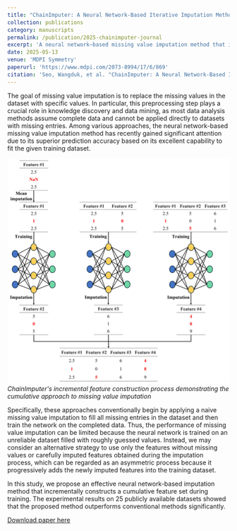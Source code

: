```yaml
---
title: "ChainImputer: A Neural Network-Based Iterative Imputation Method Using Cumulative Features"
collection: publications
category: manuscripts
permalink: /publication/2025-chainimputer-journal
excerpt: 'A neural network–based missing value imputation method that incrementally builds a cumulative feature set during training, avoiding reliance on naively imputed data and achieving superior performance across 25 benchmark datasets compared to conventional methods.'
date: 2025-05-13
venue: 'MDPI Symmetry'
paperurl: 'https://www.mdpi.com/2073-8994/17/6/869'
citation: 'Seo, Wangduk, et al. "ChainImputer: A Neural Network-Based Iterative Imputation Method Using Cumulative Features." Symmetry 17.6 (2025): 869.'
---
```


The goal of missing value imputation is to replace the missing values in the dataset with specific values. In particular, this preprocessing step plays a crucial role in knowledge discovery and data mining, as most data analysis methods assume complete data and cannot be applied directly to datasets with missing entries. Among various approaches, the neural network-based missing value imputation method has recently gained significant attention due to its superior prediction accuracy based on its excellent capability to fit the given training dataset.

![ChainImputer Architecture](/images/symmetry-17-00869-g003.png)
*ChainImputer's incremental feature construction process demonstrating the cumulative approach to missing value imputation*

Specifically, these approaches conventionally begin by applying a naive missing value imputation to fill all missing entries in the dataset and then train the network on the completed data. Thus, the performance of missing value imputation can be limited because the neural network is trained on an unreliable dataset filled with roughly guessed values. Instead, we may consider an alternative strategy to use only the features without missing values or carefully imputed features obtained during the imputation process, which can be regarded as an asymmetric process because it progressively adds the newly imputed features into the training dataset. 

In this study, we propose an effective neural network-based imputation method that incrementally constructs a cumulative feature set during training. The experimental results on 25 publicly available datasets showed that the proposed method outperforms conventional methods significantly.

[Download paper here](https://www.mdpi.com/2073-8994/17/6/869)